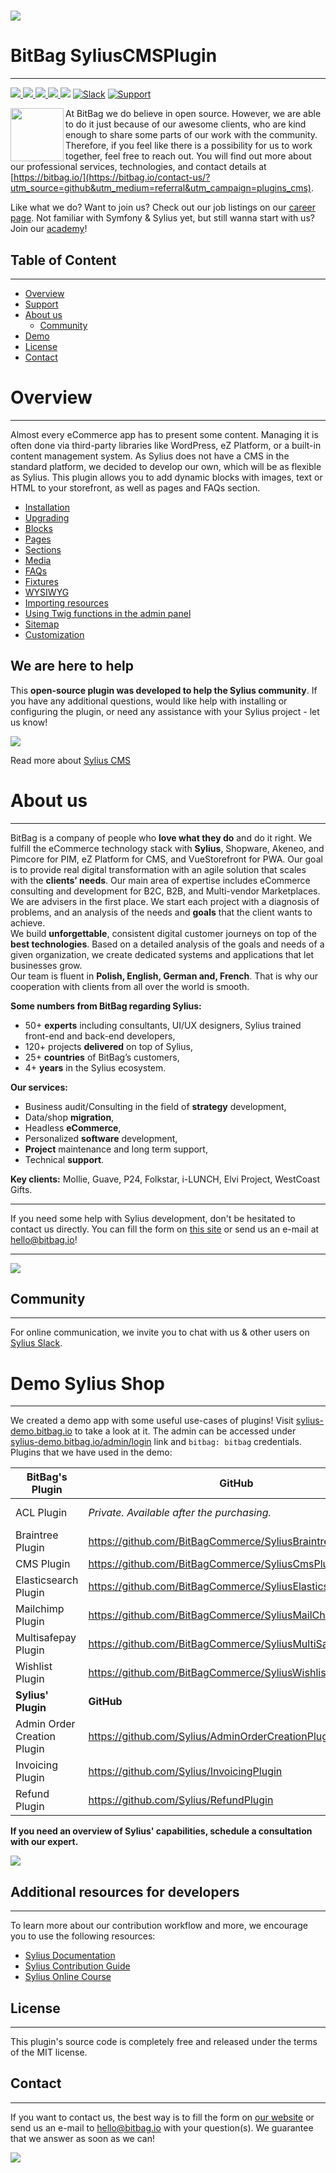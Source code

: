 # [![](https://bitbag.io/wp-content/uploads/2021/01/CMS.png)](https://bitbag.io/contact-us/?utm_source=github&utm_medium=referral&utm_campaign=plugins_cms)

# BitBag SyliusCMSPlugin

----

[![](https://img.shields.io/packagist/l/bitbag/cms-plugin.svg) ](https://packagist.org/packages/bitbag/cms-plugin "License") [ ![](https://img.shields.io/packagist/v/bitbag/cms-plugin.svg) ](https://packagist.org/packages/bitbag/cms-plugin "Version") [ ![](https://img.shields.io/github/workflow/status/BitBagCommerce/SyliusCmsPlugin/Build) ](https://github.com/BitBagCommerce/SyliusCmsPlugin/actions "Build status") [ ![](https://img.shields.io/scrutinizer/g/BitBagCommerce/SyliusCMSPlugin.svg) ](https://scrutinizer-ci.com/g/BitBagCommerce/SyliusCMSPlugin/ "Scrutinizer") [![](https://poser.pugx.org/bitbag/cms-plugin/downloads)](https://packagist.org/packages/bitbag/cms-plugin "Total Downloads") [![Slack](https://img.shields.io/badge/community%20chat-slack-FF1493.svg)](http://sylius-devs.slack.com) [![Support](https://img.shields.io/badge/support-contact%20author-blue])](https://bitbag.io/contact-us/?utm_source=github&utm_medium=referral&utm_campaign=plugins_cms)

<p>
 <img align="left" src="https://sylius.com/assets/badge-approved-by-sylius.png" width="85">
</p> 

At BitBag we do believe in open source. However, we are able to do it just because of our awesome clients, who are kind enough to share some parts of our work with the community. Therefore, if you feel like there is a possibility for us to work  together, feel free to reach out. You will find out more about our professional services, technologies, and contact details at [https://bitbag.io/](https://bitbag.io/contact-us/?utm_source=github&utm_medium=referral&utm_campaign=plugins_cms).

Like what we do? Want to join us? Check out our job listings on our [career page](https://bitbag.io/career/?utm_source=github&utm_medium=referral&utm_campaign=plugins_cms). Not familiar with Symfony & Sylius yet, but still wanna start with us? Join our [academy](https://bitbag.io/pl/akademia?utm_source=github&utm_medium=url&utm_campaign=akademia)!

## Table of Content

***

* [Overview](#overview)
* [Support](#we-are-here-to-help)
* [About us](#about-us)
    * [Community](#community)
* [Demo](#demo)
* [License](#license)
* [Contact](#contact)

# Overview

***

Almost every eCommerce app has to present some content. Managing it is often done via third-party libraries like WordPress, eZ Platform, or a built-in content management system. As Sylius does not have a CMS in the standard platform, we decided to develop our own, which will be as flexible as Sylius. This plugin allows you to add dynamic blocks with images, text or HTML to your storefront, as well as pages and FAQs section.

- [Installation](doc/installation.md)
- [Upgrading](UPGRADE.md)
- [Blocks](doc/blocks.md)
- [Pages](doc/pages.md)
- [Sections](doc/sections.md)
- [Media](doc/media.md)
- [FAQs](doc/faqs.md)
- [Fixtures](doc/fixtures.md)
- [WYSIWYG](doc/wysiwyg.md)
- [Importing resources](doc/importing-resources.md)
- [Using Twig functions in the admin panel](doc/twig-functions-in-admin.md)
- [Sitemap](doc/sitemap.md)
- [Customization](doc/customization.md)

## We are here to help
This **open-source plugin was developed to help the Sylius community**. If you have any additional questions, would like help with installing or configuring the plugin, or need any assistance with your Sylius project - let us know!

[![](https://bitbag.io/wp-content/uploads/2020/10/button-contact.png)](https://bitbag.io/contact-us/?utm_source=github&utm_medium=referral&utm_campaign=plugins_cms)

Read more about  [Sylius  CMS](https://bitbag.io/sylius-cms-all-you-need-to-know-3-implementation-methods/?utm_source=github&utm_medium=referral&utm_campaign=plugins_cms)
# About us

---

BitBag is a company of people who **love what they do** and do it right. We fulfill the eCommerce technology stack with **Sylius**, Shopware, Akeneo, and Pimcore for PIM, eZ Platform for CMS, and VueStorefront for PWA. Our goal is to provide real digital transformation with an agile solution that scales with the **clients’ needs**. Our main area of expertise includes eCommerce consulting and development for B2C, B2B, and Multi-vendor Marketplaces.</br>
We are advisers in the first place. We start each project with a diagnosis of problems, and an analysis of the needs and **goals** that the client wants to achieve.</br>
We build **unforgettable**, consistent digital customer journeys on top of the **best technologies**. Based on a detailed analysis of the goals and needs of a given organization, we create dedicated systems and applications that let businesses grow.<br>
Our team is fluent in **Polish, English, German and, French**. That is why our cooperation with clients from all over the world is smooth.

**Some numbers from BitBag regarding Sylius:**
 - 50+ **experts** including consultants, UI/UX designers, Sylius trained front-end and back-end developers,
 - 120+ projects **delivered** on top of Sylius,
 - 25+ **countries** of BitBag’s customers,
 - 4+ **years** in the Sylius ecosystem.

**Our services:**
 - Business audit/Consulting in the field of **strategy** development,
 - Data/shop **migration**,
 - Headless **eCommerce**,
 - Personalized **software** development,
 - **Project** maintenance and long term support,
 - Technical **support**.

**Key clients:** Mollie, Guave, P24, Folkstar, i-LUNCH, Elvi Project, WestCoast Gifts.

---

If you need some help with Sylius development, don't be hesitated to contact us directly. You can fill the form on [this site](https://bitbag.io/contact-us/?utm_source=github&utm_medium=referral&utm_campaign=plugins_cms) or send us an e-mail at hello@bitbag.io!

---

[![](https://bitbag.io/wp-content/uploads/2021/08/sylius-badges-transparent-wide.png)](https://bitbag.io/contact-us/?utm_source=github&utm_medium=referral&utm_campaign=plugins_cms)

## Community

---- 

For online communication, we invite you to chat with us & other users on [Sylius Slack](https://sylius-devs.slack.com/).

# Demo Sylius Shop

---

We created a demo app with some useful use-cases of plugins!
Visit [sylius-demo.bitbag.io](https://sylius-demo.bitbag.io/) to take a look at it. The admin can be accessed under
[sylius-demo.bitbag.io/admin/login](https://sylius-demo.bitbag.io/admin/login) link and `bitbag: bitbag` credentials.
Plugins that we have used in the demo:

| BitBag's Plugin | GitHub | Sylius' Store|
| ------ | ------ | ------|
| ACL Plugin | *Private. Available after the purchasing.*| https://plugins.sylius.com/plugin/access-control-layer-plugin/|
| Braintree Plugin | https://github.com/BitBagCommerce/SyliusBraintreePlugin |https://plugins.sylius.com/plugin/braintree-plugin/|
| CMS Plugin | https://github.com/BitBagCommerce/SyliusCmsPlugin | https://plugins.sylius.com/plugin/cmsplugin/|
| Elasticsearch Plugin | https://github.com/BitBagCommerce/SyliusElasticsearchPlugin | https://plugins.sylius.com/plugin/2004/|
| Mailchimp Plugin | https://github.com/BitBagCommerce/SyliusMailChimpPlugin | https://plugins.sylius.com/plugin/mailchimp/ |
| Multisafepay Plugin | https://github.com/BitBagCommerce/SyliusMultiSafepayPlugin |
| Wishlist Plugin | https://github.com/BitBagCommerce/SyliusWishlistPlugin | https://plugins.sylius.com/plugin/wishlist-plugin/|
| **Sylius' Plugin** | **GitHub** | **Sylius' Store** |
| Admin Order Creation Plugin | https://github.com/Sylius/AdminOrderCreationPlugin | https://plugins.sylius.com/plugin/admin-order-creation-plugin/ |
| Invoicing Plugin | https://github.com/Sylius/InvoicingPlugin | https://plugins.sylius.com/plugin/invoicing-plugin/ |
| Refund Plugin | https://github.com/Sylius/RefundPlugin | https://plugins.sylius.com/plugin/refund-plugin/ |

**If you need an overview of Sylius' capabilities, schedule a consultation with our expert.**

[![](https://bitbag.io/wp-content/uploads/2020/10/button_free_consulatation-1.png)](https://bitbag.io/contact-us/?utm_source=github&utm_medium=referral&utm_campaign=plugins_cms)

## Additional resources for developers

---
To learn more about our contribution workflow and more, we encourage you to use the following resources:
* [Sylius Documentation](https://docs.sylius.com/en/latest/)
* [Sylius Contribution Guide](https://docs.sylius.com/en/latest/contributing/)
* [Sylius Online Course](https://sylius.com/online-course/)


## License

---

This plugin's source code is completely free and released under the terms of the MIT license.

[//]: # (These are reference links used in the body of this note and get stripped out when the markdown processor does its job. There is no need to format nicely because it shouldn't be seen.)

## Contact

---
If you want to contact us, the best way is to fill the form on [our website](https://bitbag.io/contact-us/?utm_source=github&utm_medium=referral&utm_campaign=plugins_cms) or send us an e-mail to hello@bitbag.io with your question(s). We guarantee that we answer as soon as we can!

[![](https://bitbag.io/wp-content/uploads/2021/08/badges-bitbag.png)](https://bitbag.io/contact-us/?utm_source=github&utm_medium=referral&utm_campaign=plugins_cms)
